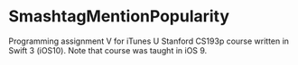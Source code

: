 # SmashtagMentionPopularity
Programming assignment V for iTunes U Stanford CS193p course written in Swift 3 (iOS10).  Note that course was taught in iOS 9.
